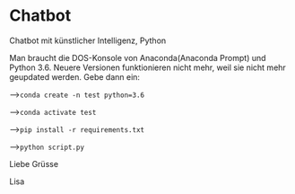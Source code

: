 # Chatbot
Chatbot mit künstlicher Intelligenz, Python

Man braucht die DOS-Konsole von Anaconda(Anaconda Prompt) und Python 3.6. Neuere Versionen funktionieren nicht mehr, weil sie nicht mehr geupdated werden.
Gebe dann ein:


 --><code>conda create -n test python=3.6</code>
 
 --><code>conda activate test</code>
 
 --><code>pip install -r requirements.txt</code>
 
 --><code>python script.py</code>
 
 
 Liebe Grüsse 
 
 Lisa
